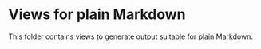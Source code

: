 # Views for plain Markdown

This folder contains views to generate output suitable for plain Markdown.
